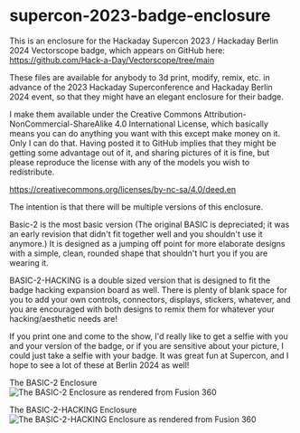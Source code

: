 # supercon-2023-badge-enclosure
This is an enclosure for the Hackaday Supercon 2023 / Hackaday Berlin 2024 Vectorscope badge, which appears on GitHub here:
https://github.com/Hack-a-Day/Vectorscope/tree/main

These files are available for anybody to 3d print, modify, remix, etc. in advance of the 2023 Hackaday Superconference and Hackaday Berlin 2024 event, so that they might have an elegant enclosure for their badge.

I make them available under the Creative Commons Attribution-NonCommercial-ShareAlike 4.0 International License, which basically means you can do anything you want with this except make money on it. Only I can do that. Having posted it to GitHub implies that they might be getting some advantage out of it, and sharing pictures of it is fine, but please reproduce the license with any of the models you wish to redistribute.

https://creativecommons.org/licenses/by-nc-sa/4.0/deed.en

The intention is that there will be multiple versions of this enclosure.

Basic-2 is the most basic version (The original BASIC is depreciated; it was an early revision that didn't fit together well and you shouldn't use it anymore.) It is designed as a jumping off point for more elaborate designs with a simple, clean, rounded shape that shouldn't hurt you if you are wearing it.

BASIC-2-HACKING is a double sized version that is designed to fit the badge hacking expansion board as well. There is plenty of blank space for you to add your own controls, connectors, displays, stickers, whatever, and you are encouraged with both designs to remix them for whatever your hacking/aesthetic needs are!

If you print one and come to the show, I'd really like to get a selfie with you and your version of the badge, or if you are sensitive about your picture, I could just take a selfie with your badge. It was great fun at Supercon, and I hope to see a lot of these at Berlin 2024 as well!


The BASIC-2 Enclosure
![The BASIC-2 Enclosure as rendered from Fusion 360](https://github.com/softegg/supercon-2023-badge-enclosure/blob/main/BASIC-2/Renders/Supercon%202023%20Badge%20Enclosure%20-%20Basic%20-%202nd%20Draft.png?raw=true)

The BASIC-2-HACKING Enclosure
![The BASIC-2-HACKING Enclosure as rendered from Fusion 360](https://github.com/softegg/supercon-2023-badge-enclosure/blob/main/BASIC-2-HACKING/Renders/Supercon%202023%20Badge%20Enclosure%20-%20Basic-2-Hacking.png?raw=true)

